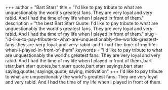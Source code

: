 +++
author = "Bart Starr"
title = "I'd like to pay tribute to what are unquestionably the world's greatest fans. They are very loyal and very rabid. And I had the time of my life when I played in front of them."
description = "the best Bart Starr Quote: I'd like to pay tribute to what are unquestionably the world's greatest fans. They are very loyal and very rabid. And I had the time of my life when I played in front of them."
slug = "id-like-to-pay-tribute-to-what-are-unquestionably-the-worlds-greatest-fans-they-are-very-loyal-and-very-rabid-and-i-had-the-time-of-my-life-when-i-played-in-front-of-them"
keywords = "I'd like to pay tribute to what are unquestionably the world's greatest fans. They are very loyal and very rabid. And I had the time of my life when I played in front of them.,bart starr,bart starr quotes,bart starr quote,bart starr sayings,bart starr saying,quotes, sayings,quote, saying, motivation"
+++
I'd like to pay tribute to what are unquestionably the world's greatest fans. They are very loyal and very rabid. And I had the time of my life when I played in front of them.
